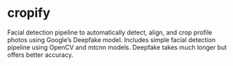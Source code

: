 # cropify
Facial detection pipeline to automatically detect, align, and crop profile photos using Google’s Deepfake model.
Includes simple facial detection pipeline using OpenCV and mtcnn models. Deepfake takes much longer but offers better accuracy.
